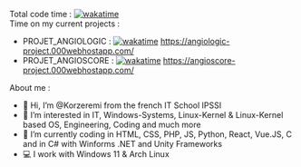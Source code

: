 Total code time : [![wakatime](https://wakatime.com/badge/user/bd983427-c491-4a42-8cb8-c95de187e70a.svg)](https://wakatime.com/@bd983427-c491-4a42-8cb8-c95de187e70a)  
Time on my current projects :
- PROJET_ANGIOLOGIC : [![wakatime](https://wakatime.com/badge/github/Korzeremi/AngioLogic.svg)](https://wakatime.com/badge/github/Korzeremi/AngioLogic)
https://angiologic-project.000webhostapp.com/
- PROJET_ANGIOSCORE : [![wakatime](https://wakatime.com/badge/user/bd983427-c491-4a42-8cb8-c95de187e70a/project/3140c132-33c9-4a03-9dae-2ceeb71d5ba9.svg)](https://wakatime.com/badge/user/bd983427-c491-4a42-8cb8-c95de187e70a/project/3140c132-33c9-4a03-9dae-2ceeb71d5ba9)
https://angioscore-project.000webhostapp.com/
  
About me :  
- 👋 Hi, I’m @Korzeremi from the french IT School IPSSI
- 👀 I’m interested in IT, Windows-Systems, Linux-Kernel & Linux-Kernel based OS, Engineering, Coding and much more
- 🌱 I’m currently coding in HTML, CSS, PHP, JS, Python, React, Vue.JS, C and in C# with Winforms .NET and Unity Frameworks
- 💻 I work with Windows 11 & Arch Linux
